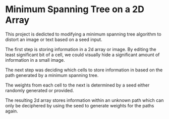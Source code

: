 # Minimum Spanning Tree on a 2D Array

This project is dedicted to modifying a minimum spanning tree algorithm to distort an image or text based on a seed input.

The first step is storing information in a 2d array or image. By editing the least significant bit of a cell, we could visually hide a significant amount of information in a small image.

The next step was deciding which cells to store information in based on the path generated by a minimum spanning tree.

The weights from each cell to the next is determined by a seed either randomly generated or provided. 

The resulting 2d array stores information within an unknown path which can only be deciphered by using the seed to generate weights for the paths again. 

